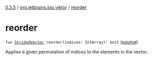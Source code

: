 [0.3.5](../index.md) / [org.jetbrains.bio.viktor](index.md) / [reorder](.)

# reorder

`fun `[`StridedVector`](-strided-vector/index.md)`.reorder(indices: IntArray): Unit` [(source)](https://github.com/JetBrains-Research/viktor/blob/0.3.5/src/main/kotlin/org/jetbrains/bio/viktor/Sorting.kt#L41)

Applies a given permutation of indices to the elements in the vector.

